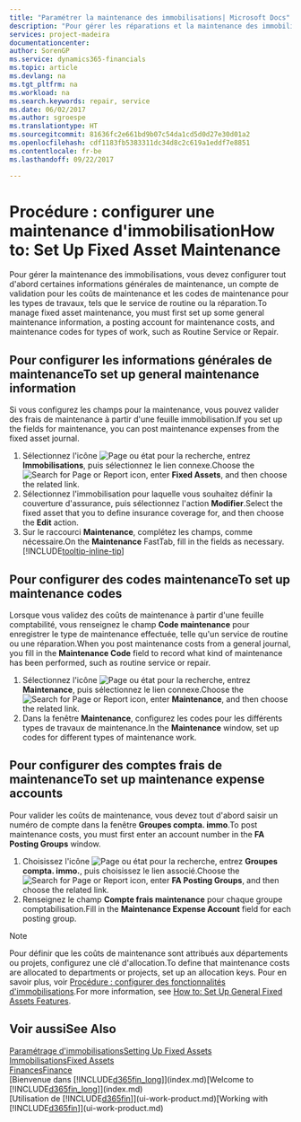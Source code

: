 ```yaml
---
title: "Paramétrer la maintenance des immobilisations| Microsoft Docs"
description: "Pour gérer les réparations et la maintenance des immobilisations, spécifiez les informations de maintenance générale, les codes du type de travail, et un compte de validation pour les coûts."
services: project-madeira
documentationcenter: 
author: SorenGP
ms.service: dynamics365-financials
ms.topic: article
ms.devlang: na
ms.tgt_pltfrm: na
ms.workload: na
ms.search.keywords: repair, service
ms.date: 06/02/2017
ms.author: sgroespe
ms.translationtype: HT
ms.sourcegitcommit: 81636fc2e661bd9b07c54da1cd5d0d27e30d01a2
ms.openlocfilehash: cdf1183fb5383311dc34d8c2c619a1eddf7e8851
ms.contentlocale: fr-be
ms.lasthandoff: 09/22/2017

---
```

# <a name="how-to-set-up-fixed-asset-maintenance"></a><span data-ttu-id="75533-103">Procédure : configurer une maintenance d'immobilisation</span><span class="sxs-lookup"><span data-stu-id="75533-103">How to: Set Up Fixed Asset Maintenance</span></span>
<span data-ttu-id="75533-104">Pour gérer la maintenance des immobilisations, vous devez configurer tout d'abord certaines informations générales de maintenance, un compte de validation pour les coûts de maintenance et les codes de maintenance pour les types de travaux, tels que le service de routine ou la réparation.</span><span class="sxs-lookup"><span data-stu-id="75533-104">To manage fixed asset maintenance, you must first set up some general maintenance information, a posting account for maintenance costs, and maintenance codes for types of work, such as Routine Service or Repair.</span></span>

## <a name="to-set-up-general-maintenance-information"></a><span data-ttu-id="75533-105">Pour configurer les informations générales de maintenance</span><span class="sxs-lookup"><span data-stu-id="75533-105">To set up general maintenance information</span></span>
<span data-ttu-id="75533-106">Si vous configurez les champs pour la maintenance, vous pouvez valider des frais de maintenance à partir d'une feuille immobilisation.</span><span class="sxs-lookup"><span data-stu-id="75533-106">If you set up the fields for maintenance, you can post maintenance expenses from the fixed asset journal.</span></span>

1. <span data-ttu-id="75533-107">Sélectionnez l'icône ![Page ou état pour la recherche](media/ui-search/search_small.png "Page ou état pour la recherche"), entrez **Immobilisations**, puis sélectionnez le lien connexe.</span><span class="sxs-lookup"><span data-stu-id="75533-107">Choose the ![Search for Page or Report](media/ui-search/search_small.png "Search for Page or Report icon") icon, enter **Fixed Assets**, and then choose the related link.</span></span>
2. <span data-ttu-id="75533-108">Sélectionnez l'immobilisation pour laquelle vous souhaitez définir la couverture d'assurance, puis sélectionnez l'action **Modifier**.</span><span class="sxs-lookup"><span data-stu-id="75533-108">Select the fixed asset that you to define insurance coverage for, and then choose the **Edit** action.</span></span>
3. <span data-ttu-id="75533-109">Sur le raccourci **Maintenance**, complétez les champs, comme nécessaire.</span><span class="sxs-lookup"><span data-stu-id="75533-109">On the **Maintenance** FastTab, fill in the fields as necessary.</span></span> [!INCLUDE[tooltip-inline-tip](includes/tooltip-inline-tip_md.md)]

## <a name="to-set-up-maintenance-codes"></a><span data-ttu-id="75533-110">Pour configurer des codes maintenance</span><span class="sxs-lookup"><span data-stu-id="75533-110">To set up maintenance codes</span></span>
<span data-ttu-id="75533-111">Lorsque vous validez des coûts de maintenance à partir d'une feuille comptabilité, vous renseignez le champ **Code maintenance** pour enregistrer le type de maintenance effectuée, telle qu'un service de routine ou une réparation.</span><span class="sxs-lookup"><span data-stu-id="75533-111">When you post maintenance costs from a general journal, you fill in the **Maintenance Code** field to record what kind of maintenance has been performed, such as routine service or repair.</span></span>

1. <span data-ttu-id="75533-112">Sélectionnez l'icône ![Page ou état pour la recherche](media/ui-search/search_small.png "Page ou état pour la recherche"), entrez **Maintenance**, puis sélectionnez le lien connexe.</span><span class="sxs-lookup"><span data-stu-id="75533-112">Choose the ![Search for Page or Report](media/ui-search/search_small.png "Search for Page or Report icon") icon, enter **Maintenance**, and then choose the related link.</span></span>
2. <span data-ttu-id="75533-113">Dans la fenêtre **Maintenance**, configurez les codes pour les différents types de travaux de maintenance.</span><span class="sxs-lookup"><span data-stu-id="75533-113">In the **Maintenance** window, set up codes for different types of maintenance work.</span></span>

## <a name="to-set-up-maintenance-expense-accounts"></a><span data-ttu-id="75533-114">Pour configurer des comptes frais de maintenance</span><span class="sxs-lookup"><span data-stu-id="75533-114">To set up maintenance expense accounts</span></span>
<span data-ttu-id="75533-115">Pour valider les coûts de maintenance, vous devez tout d'abord saisir un numéro de compte dans la fenêtre **Groupes compta. immo**.</span><span class="sxs-lookup"><span data-stu-id="75533-115">To post maintenance costs, you must first enter an account number in the **FA Posting Groups** window.</span></span>

1. <span data-ttu-id="75533-116">Choisissez l'icône ![Page ou état pour la recherche](media/ui-search/search_small.png "icône Page ou état pour la recherche"), entrez **Groupes compta. immo.**, puis choisissez le lien associé.</span><span class="sxs-lookup"><span data-stu-id="75533-116">Choose the ![Search for Page or Report](media/ui-search/search_small.png "Search for Page or Report icon") icon, enter **FA Posting Groups**, and then choose the related link.</span></span>
2. <span data-ttu-id="75533-117">Renseignez le champ **Compte frais maintenance** pour chaque groupe comptabilisation.</span><span class="sxs-lookup"><span data-stu-id="75533-117">Fill in the **Maintenance Expense Account** field for each posting group.</span></span>

> [!NOTE]  
>   <span data-ttu-id="75533-118">Pour définir que les coûts de maintenance sont attribués aux départements ou projets, configurez une clé d'allocation.</span><span class="sxs-lookup"><span data-stu-id="75533-118">To define that maintenance costs are allocated to departments or projects, set up an allocation keys.</span></span> <span data-ttu-id="75533-119">Pour en savoir plus, voir [Procédure : configurer des fonctionnalités d'immobilisations](fa-how-setup-general.md).</span><span class="sxs-lookup"><span data-stu-id="75533-119">For more information, see [How to: Set Up General Fixed Assets Features](fa-how-setup-general.md).</span></span>

## <a name="see-also"></a><span data-ttu-id="75533-120">Voir aussi</span><span class="sxs-lookup"><span data-stu-id="75533-120">See Also</span></span>
[<span data-ttu-id="75533-121">Paramétrage d'immobilisations</span><span class="sxs-lookup"><span data-stu-id="75533-121">Setting Up Fixed Assets</span></span>](fa-setup.md)  
[<span data-ttu-id="75533-122">Immobilisations</span><span class="sxs-lookup"><span data-stu-id="75533-122">Fixed Assets</span></span>](fa-manage.md)  
[<span data-ttu-id="75533-123">Finances</span><span class="sxs-lookup"><span data-stu-id="75533-123">Finance</span></span>](finance.md)  
<span data-ttu-id="75533-124">[Bienvenue dans [!INCLUDE[d365fin_long](includes/d365fin_long_md.md)]](index.md)</span><span class="sxs-lookup"><span data-stu-id="75533-124">[Welcome to [!INCLUDE[d365fin_long](includes/d365fin_long_md.md)]](index.md)</span></span>  
<span data-ttu-id="75533-125">[Utilisation de [!INCLUDE[d365fin](includes/d365fin_md.md)]](ui-work-product.md)</span><span class="sxs-lookup"><span data-stu-id="75533-125">[Working with [!INCLUDE[d365fin](includes/d365fin_md.md)]](ui-work-product.md)</span></span>

